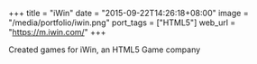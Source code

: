 +++
title = "iWin"
date = "2015-09-22T14:26:18+08:00"
image = "/media/portfolio/iwin.png"
port_tags = ["HTML5"]
web_url = "https://m.iwin.com/"
+++

Created games for iWin, an HTML5 Game company
